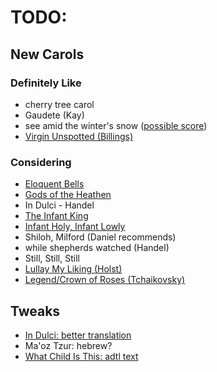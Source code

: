 # TODO:

## New Carols

### Definitely Like
* cherry tree carol
* Gaudete (Kay)
* see amid the winter's snow ([possible score](http://christmascarolmusic.org/SATB/WintersSnow.html))
* [Virgin Unspotted (Billings)](https://www.cpdl.org/wiki/images/a/a6/Billings_-_A_Virgin_Unspotted.pdf)

### Considering
* [Eloquent Bells](http://www.hymnsandcarolsofchristmas.com/Hymns_and_Carols/eloquent_bells_in_every_steeple.htm)
* [Gods of the Heathen](http://www.hymnsandcarolsofchristmas.com/Hymns_and_Carols/gods_of_the_heathen.htm)
* In Dulci - Handel
* [The Infant King](https://www.cpdl.org/wiki/images/e/e3/SIng_Lullaby_-_Full_Score.pdf)
* [Infant Holy, Infant Lowly](https://hymnary.org/text/infant_holy_infant_lowly#media)
* Shiloh, Milford (Daniel recommends)
* while shepherds watched (Handel)
* Still, Still, Still
* [Lullay My Liking (Holst)](https://www.cpdl.org/wiki/images/f/fd/Ws-hols-lu2.pdf)
* [Legend/Crown of Roses (Tchaikovsky)](https://www.cpdl.org/wiki/images/3/33/Tcha-leg.pdf)

## Tweaks
* [In Dulci: better translation](https://hymnary.org/text/in_dulci_jubilo_let_us_our_homage_show)
* Ma'oz Tzur: hebrew?
* [What Child Is This: adtl text](https://www.hymnsandcarolsofchristmas.com/Hymns_and_Carols/what_child_is_this_version_1.htm)
